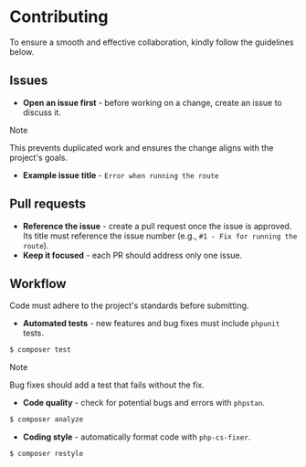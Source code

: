 # Contributing

To ensure a smooth and effective collaboration, kindly follow the guidelines below.

## Issues

* **Open an issue first** - before working on a change, create an issue to discuss it.
> [!NOTE]
> This prevents duplicated work and ensures the change aligns with the project's goals.

* **Example issue title** - `Error when running the route`

## Pull requests

- **Reference the issue** - create a pull request once the issue is approved. Its title must reference the issue number (e.g., `#1 - Fix for running the route`).
- **Keep it focused** - each PR should address only one issue.

## Workflow

Code must adhere to the project's standards before submitting.

* **Automated tests** - new features and bug fixes must include `phpunit` tests.
```bash
$ composer test
```

> [!NOTE]
> Bug fixes should add a test that fails without the fix.

* **Code quality** - check for potential bugs and errors with `phpstan`.
```bash
$ composer analyze
```

* **Coding style** - automatically format code with `php-cs-fixer`.
```bash
$ composer restyle
```
